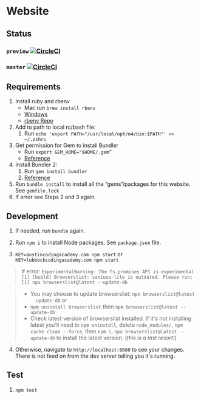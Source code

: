 # Website

## Status

### `preview` [![CircleCI](https://circleci.com/gh/AustinCodingAcademy/austincodingacademy.com/tree/preview.svg?style=svg)](https://circleci.com/gh/AustinCodingAcademy/austincodingacademy.com/tree/preview)

### `master` [![CircleCI](https://circleci.com/gh/AustinCodingAcademy/austincodingacademy.com/tree/master.svg?style=svg)](https://circleci.com/gh/AustinCodingAcademy/austincodingacademy.com/tree/master)

## Requirements

1. Install ruby and rbenv
    * Mac run `brew install rbenv`
    * [Windows](https://rubyinstaller.org/)
    * [rbenv Repo](https://github.com/rbenv/rbenv)
2. Add to path to local rc/bash file:
    1. Run `echo 'export PATH="/usr/local/opt/m4/bin:$PATH"' >> ~/.zshrc`
3. Get permission for Gem to install Bundler
    * Run `export GEM_HOME="$HOME/.gem”`
    * [Reference](https://github.com/rbenv/rbenv/issues/1267)
4. Install Bundler 2:
    1. Run `gem install bundler`
    2. [Reference](https://bundler.io/guides/bundler_2_upgrade.html)
5. Run `bundle install` to install all the “gems”/packages for this website. See `gemfile.lock`
6. If error see Steps 2 and 3 again.

## Development

1. If needed, run `bundle` again.
2. Run `npm i` to install Node packages. See `package.json` file.
  
3. `KEY=austincodingacademy.com npm start` or `KEY=lubbockcodingacademy.com npm start`
  
  > If error:
  > `ExperimentalWarning: The fs.promises API is experimental`
  > `[1] [build] Browserslist: caniuse-lite is outdated. Please run:`
  > `[1] npx browserslist@latest --update-db`

  > * You may choose to update browserslist: `npx browserslist@latest --update-db` or
  > * `npm uninstall browserslist` then `npm browserslist@latest --update-db`
  > * Check latest version of browserslist installed. If it's not installing latest you'll need to `npm uninstall`, delete `node_modules/`, `npm cache clean --force`, then `npm i`, `npx browserslist@latest --update-db` to install the latest version. (*this is a last resort!*)

4. Otherwise, navigate to `http://localhost:8080` to see your changes. There is not feed on from the dev server telling you it's running.

## Test

1. `npm test`
